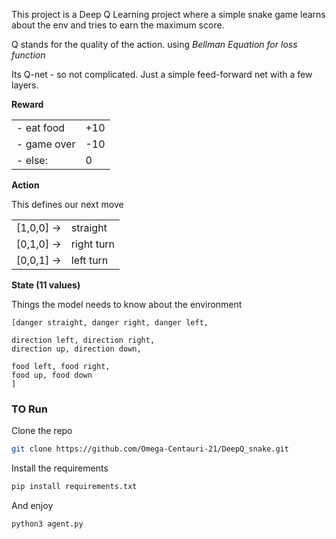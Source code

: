 This project is a Deep Q Learning project where a simple snake game learns about the env and tries to earn the maximum score.

Q stands for the quality of the action.
using *Bellman Equation for loss function*

Its Q-net - so not complicated. Just a simple feed-forward net with a few layers.

**Reward**

|   |   |
|---|---|
| - eat food  | +10  |
| - game over | -10  |
| - else:  | 0 |

**Action**

This defines our next move

|   |   |
|---|---|
|  [1,0,0] -> | straight  |
|  [0,1,0] -> | right turn  |
|  [0,0,1] -> | left turn  |

**State (11 values)**

Things the model needs to know about the environment
```
[danger straight, danger right, danger left, 

direction left, direction right,
direction up, direction down,

food left, food right,
food up, food down
]
```

### TO Run

Clone the repo
```bash
git clone https://github.com/Omega-Centauri-21/DeepQ_snake.git
```
Install the requirements
```bash
pip install requirements.txt
```

And enjoy
```bash
python3 agent.py
```